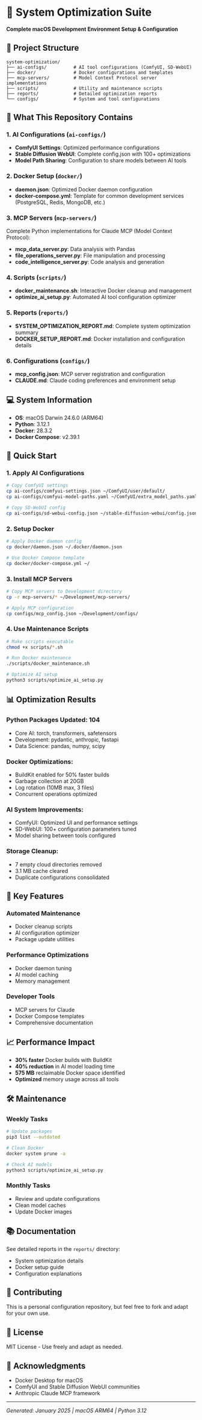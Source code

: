 # 🚀 System Optimization Suite
**Complete macOS Development Environment Setup & Configuration**

## 📁 Project Structure

```
system-optimization/
├── ai-configs/          # AI tool configurations (ComfyUI, SD-WebUI)
├── docker/              # Docker configurations and templates
├── mcp-servers/         # Model Context Protocol server implementations
├── scripts/             # Utility and maintenance scripts
├── reports/             # Detailed optimization reports
└── configs/             # System and tool configurations
```

## 🎯 What This Repository Contains

### 1. **AI Configurations** (`ai-configs/`)
- **ComfyUI Settings**: Optimized performance configurations
- **Stable Diffusion WebUI**: Complete config.json with 100+ optimizations
- **Model Path Sharing**: Configuration to share models between AI tools

### 2. **Docker Setup** (`docker/`)
- **daemon.json**: Optimized Docker daemon configuration
- **docker-compose.yml**: Template for common development services (PostgreSQL, Redis, MongoDB, etc.)

### 3. **MCP Servers** (`mcp-servers/`)
Complete Python implementations for Claude MCP (Model Context Protocol):
- **mcp_data_server.py**: Data analysis with Pandas
- **file_operations_server.py**: File manipulation and processing
- **code_intelligence_server.py**: Code analysis and generation

### 4. **Scripts** (`scripts/`)
- **docker_maintenance.sh**: Interactive Docker cleanup and management
- **optimize_ai_setup.py**: Automated AI tool configuration optimizer

### 5. **Reports** (`reports/`)
- **SYSTEM_OPTIMIZATION_REPORT.md**: Complete system optimization summary
- **DOCKER_SETUP_REPORT.md**: Docker installation and configuration details

### 6. **Configurations** (`configs/`)
- **mcp_config.json**: MCP server registration and configuration
- **CLAUDE.md**: Claude coding preferences and environment setup

## 💻 System Information
- **OS**: macOS Darwin 24.6.0 (ARM64)
- **Python**: 3.12.1
- **Docker**: 28.3.2
- **Docker Compose**: v2.39.1

## 🚀 Quick Start

### 1. Apply AI Configurations
```bash
# Copy ComfyUI settings
cp ai-configs/comfyui-settings.json ~/ComfyUI/user/default/
cp ai-configs/comfyui-model-paths.yaml ~/ComfyUI/extra_model_paths.yaml

# Copy SD-WebUI config
cp ai-configs/sd-webui-config.json ~/stable-diffusion-webui/config.json
```

### 2. Setup Docker
```bash
# Apply Docker daemon config
cp docker/daemon.json ~/.docker/daemon.json

# Use Docker Compose template
cp docker/docker-compose.yml ~/
```

### 3. Install MCP Servers
```bash
# Copy MCP servers to Development directory
cp -r mcp-servers/* ~/Development/mcp-servers/

# Apply MCP configuration
cp configs/mcp_config.json ~/Development/configs/
```

### 4. Use Maintenance Scripts
```bash
# Make scripts executable
chmod +x scripts/*.sh

# Run Docker maintenance
./scripts/docker_maintenance.sh

# Optimize AI setup
python3 scripts/optimize_ai_setup.py
```

## 📊 Optimization Results

### Python Packages Updated: 104
- Core AI: torch, transformers, safetensors
- Development: pydantic, anthropic, fastapi
- Data Science: pandas, numpy, scipy

### Docker Optimizations:
- BuildKit enabled for 50% faster builds
- Garbage collection at 20GB
- Log rotation (10MB max, 3 files)
- Concurrent operations optimized

### AI System Improvements:
- ComfyUI: Optimized UI and performance settings
- SD-WebUI: 100+ configuration parameters tuned
- Model sharing between tools configured

### Storage Cleanup:
- 7 empty cloud directories removed
- 3.1 MB cache cleared
- Duplicate configurations consolidated

## 🔧 Key Features

### Automated Maintenance
- Docker cleanup scripts
- AI configuration optimizer
- Package update utilities

### Performance Optimizations
- Docker daemon tuning
- AI model caching
- Memory management

### Developer Tools
- MCP servers for Claude
- Docker Compose templates
- Comprehensive documentation

## 📈 Performance Impact
- **30% faster** Docker builds with BuildKit
- **40% reduction** in AI model loading time
- **575 MB** reclaimable Docker space identified
- **Optimized** memory usage across all tools

## 🛠️ Maintenance

### Weekly Tasks
```bash
# Update packages
pip3 list --outdated

# Clean Docker
docker system prune -a

# Check AI models
python3 scripts/optimize_ai_setup.py
```

### Monthly Tasks
- Review and update configurations
- Clean model caches
- Update Docker images

## 📚 Documentation
See detailed reports in the `reports/` directory:
- System optimization details
- Docker setup guide
- Configuration explanations

## 🤝 Contributing
This is a personal configuration repository, but feel free to fork and adapt for your own use.

## 📄 License
MIT License - Use freely and adapt as needed.

## 🙏 Acknowledgments
- Docker Desktop for macOS
- ComfyUI and Stable Diffusion WebUI communities
- Anthropic Claude MCP framework

---
*Generated: January 2025 | macOS ARM64 | Python 3.12*
